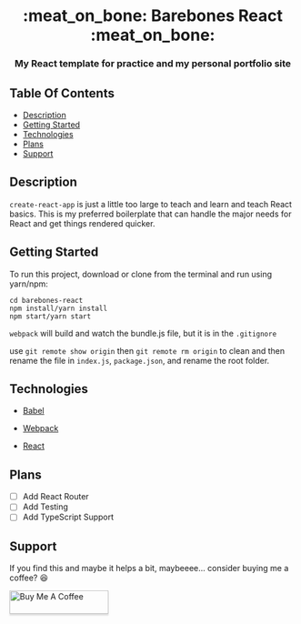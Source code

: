 <h1 align="center">:meat_on_bone: Barebones React :meat_on_bone:</h1>
<h3 align="center">My React template for practice and my personal portfolio site</h3>

## Table Of Contents

-   [Description](#description)
-   [Getting Started](#getting-started)
-   [Technologies](#technologies)
-   [Plans](#plans)
-   [Support](#support)

## Description

`create-react-app` is just a little too large to teach and learn and teach React basics. This is my preferred boilerplate that can handle the major needs for React and get things rendered quicker.

## Getting Started

To run this project, download or clone from the terminal and run using yarn/npm:

```
cd barebones-react
npm install/yarn install
npm start/yarn start
```

`webpack` will build and watch the bundle.js file, but it is in the `.gitignore`

use `git remote show origin` then `git remote rm origin` to clean and then rename the file in `index.js`, `package.json`, and rename the root folder.

## Technologies

-   [Babel](https://babeljs.io/)

-   [Webpack](https://webpack.js.org/)

-   [React](https://reactjs.org/)

## Plans

-   [ ] Add React Router
-   [ ] Add Testing
-   [ ] Add TypeScript Support

## Support

If you find this and maybe it helps a bit, maybeeee... consider buying me a coffee? :laughing:

<a href="https://www.buymeacoffee.com/haywooddjohnson" target="_blank"><img src="https://www.buymeacoffee.com/assets/img/custom_images/orange_img.png" alt="Buy Me A Coffee" style="height: 41px !important;width: 174px !important;box-shadow: 0px 3px 2px 0px rgba(190, 190, 190, 0.5) !important;-webkit-box-shadow: 0px 3px 2px 0px rgba(190, 190, 190, 0.5) !important;" ></a>
